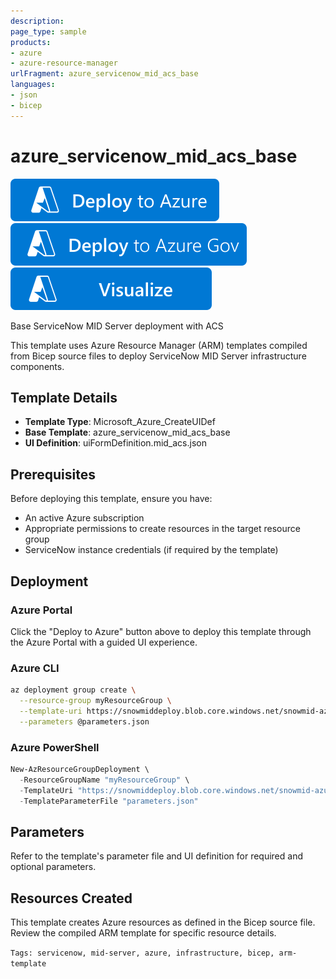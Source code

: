```yaml
---
description: 
page_type: sample
products:
- azure
- azure-resource-manager
urlFragment: azure_servicenow_mid_acs_base
languages:
- json
- bicep
---
```

# azure_servicenow_mid_acs_base

[![Deploy To Azure](https://raw.githubusercontent.com/Azure/azure-quickstart-templates/master/1-CONTRIBUTION-GUIDE/images/deploytoazure.svg?sanitize=true)](https://portal.azure.com/#view/Microsoft_Azure_CreateUIDef/CustomDeploymentBlade/uri/https%3a%2f%2fsnowmiddeploy.blob.core.windows.net%2fsnowmid-azure-templates%2fazure_servicenow_mid_acs_base%2fmainTemplate.json/uiFormDefinitionUri/https%3a%2f%2fsnowmiddeploy.blob.core.windows.net%2fsnowmid-azure-templates%2fazure_servicenow_mid_acs_base%2fcreateUiDefinition.json)
[![Deploy To Azure Gov](https://raw.githubusercontent.com/Azure/azure-quickstart-templates/master/1-CONTRIBUTION-GUIDE/images/deploytoazuregov.svg?sanitize=true)](https://portal.azure.us/#view/Microsoft_Azure_CreateUIDef/CustomDeploymentBlade/uri/https%3a%2f%2fsnowmiddeploy.blob.core.windows.net%2fsnowmid-azure-templates%2fazure_servicenow_mid_acs_base%2fmainTemplate.json/uiFormDefinitionUri/https%3a%2f%2fsnowmiddeploy.blob.core.windows.net%2fsnowmid-azure-templates%2fazure_servicenow_mid_acs_base%2fcreateUiDefinition.json)
[![Visualize](https://raw.githubusercontent.com/Azure/azure-quickstart-templates/master/1-CONTRIBUTION-GUIDE/images/visualizebutton.svg?sanitize=true)](http://armviz.io/#/?load=https%3a%2f%2fsnowmiddeploy.blob.core.windows.net%2fsnowmid-azure-templates%2fazure_servicenow_mid_acs_base%2fmainTemplate.json)

Base ServiceNow MID Server deployment with ACS

This template uses Azure Resource Manager (ARM) templates compiled from Bicep source files to deploy ServiceNow MID Server infrastructure components.

## Template Details

- **Template Type**: Microsoft_Azure_CreateUIDef
- **Base Template**: azure_servicenow_mid_acs_base
- **UI Definition**: uiFormDefinition.mid_acs.json

## Prerequisites

Before deploying this template, ensure you have:

- An active Azure subscription
- Appropriate permissions to create resources in the target resource group
- ServiceNow instance credentials (if required by the template)

## Deployment

### Azure Portal

Click the "Deploy to Azure" button above to deploy this template through the Azure Portal with a guided UI experience.

### Azure CLI

```bash
az deployment group create \
  --resource-group myResourceGroup \
  --template-uri https://snowmiddeploy.blob.core.windows.net/snowmid-azure-templates/azure_servicenow_mid_acs_base/mainTemplate.json \
  --parameters @parameters.json
```

### Azure PowerShell

```powershell
New-AzResourceGroupDeployment \
  -ResourceGroupName "myResourceGroup" \
  -TemplateUri "https://snowmiddeploy.blob.core.windows.net/snowmid-azure-templates/azure_servicenow_mid_acs_base/mainTemplate.json" \
  -TemplateParameterFile "parameters.json"
```

## Parameters

Refer to the template's parameter file and UI definition for required and optional parameters.

## Resources Created

This template creates Azure resources as defined in the Bicep source file. Review the compiled ARM template for specific resource details.

`Tags: servicenow, mid-server, azure, infrastructure, bicep, arm-template`
